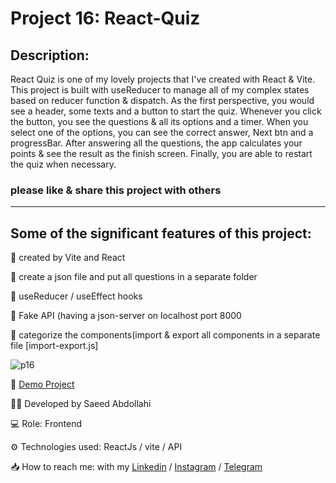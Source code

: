 # Project 16: React-Quiz

## Description: 
  React Quiz is one of my lovely projects that I've created with React & Vite. 
  This project is built with useReducer to manage all of my complex states based on reducer function & dispatch. 
  As the first perspective, you would see a header, some texts and a button to start the quiz. Whenever you click the button, you see the questions & all its options and a timer. 
  When you select one of the options, you can see the correct answer, Next btn and a progressBar. 
  After answering all the questions, the app calculates your points & see the result as the finish screen. 
  Finally, you are able to restart the quiz when necessary. 

  ### please like & share this project with others
  -------------------------------------
  ## Some of the significant features of this project: 
  📌 created by Vite and React
  
  📌 create a json file and put all questions in a separate folder
  
  📌 useReducer / useEffect hooks
  
  📌 Fake API (having a json-server on localhost port 8000
  
  📌 categorize the components(import & export all components in a separate file [import-export.js]
  

![p16](https://github.com/user-attachments/assets/f019bfc2-5876-42c3-9319-a7bb51605bd9)


🔗 [Demo Project]()

👨‍💻 Developed by Saeed Abdollahi

💻 Role: Frontend

⚙️ Technologies used: ReactJs / vite / API

📥 How to reach me: with my [Linkedin](https://www.linkedin.com/in/saeeddev-ir) / [Instagram](https://instagram.com/saeeddev_ir) / [Telegram](https://t.me/saeeddev_ir)
